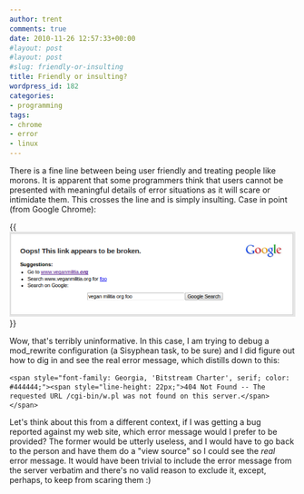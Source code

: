 ```yaml
---
author: trent
comments: true
date: 2010-11-26 12:57:33+00:00
#layout: post
#layout: post
#slug: friendly-or-insulting
title: Friendly or insulting?
wordpress_id: 182
categories:
- programming
tags:
- chrome
- error
- linux
---
```


There is a fine line between being user friendly and treating people like morons. It is apparent that some programmers think that users cannot be presented with meaningful details of error situations as it will scare or intimidate them.  This crosses the line and is simply insulting.  Case in point (from Google Chrome):

{{<img src="chrome-err.png">}}

Wow, that's terribly uninformative.  In this case, I am trying to debug a mod_rewrite configuration (a Sisyphean task, to be sure) and I did figure out how to dig in and see the real error message, which distills down to this:
    
    <span style="font-family: Georgia, 'Bitstream Charter', serif; color: #444444;"><span style="line-height: 22px;">404 Not Found -- The requested URL /cgi-bin/w.pl was not found on this server.</span></span>


Let's think about this from a different context, if I was getting a bug reported against my web site, which error message would I prefer to be provided?  The former would be utterly useless, and I would have to go back to the person and have them do a "view source" so I could see the _real_ error message.  It would have been trivial to include the error message from the server verbatim and there's no valid reason to exclude it, except, perhaps, to keep from scaring them :)
